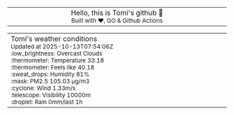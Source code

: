
<div align="center">
<table>
<tbody>
<td align="center">
<img width="2000" height="0"><br>
Hello, this is Tomi's github 👋<br>
<sup>Built with ❤️, GO & Github Actions</sup><br>
<img width="2000" height="0">
</td>
</tbody>
</table>
</div>
<table>
<tbody>
<td align="left">
<img width="2000" height="0"><br>
Tomi's weather conditions<br>
<sup>Updated at 2025-10-13T07:54:06Z</sup><br>
<sup>:low_brightness: Overcast Clouds</sup><br>
<sup>:thermometer: Temperature 33.18 </sup><br>
<sup>:thermometer: Feels like 40.18</sup><br>
<sup>:sweat_drops: Humidity 81%</sup><br>
<sup>:mask: PM2.5 105.03 μg/m3</sup><br>
<sup>:cyclone: Wind 1.33m/s </sup><br>
<sup>:telescope: Visibility 10000m </sup><br>
<sup>:droplet: Rain 0mm/last 1h </sup><br>
<img width="2000" height="0">
</td>
<td align="left">
<img width="2000" height="0"><br>
<br>
<img width="2000" height="0">
</td>
</tbody>
</table>
</div>
    